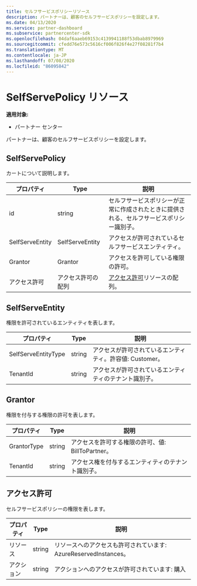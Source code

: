 ```yaml
---
title: セルフサービスポリシーリソース
description: パートナーは、顧客のセルフサービスポリシーを設定します。
ms.date: 04/13/2020
ms.service: partner-dashboard
ms.subservice: partnercenter-sdk
ms.openlocfilehash: 04daf6aaeb69153c4139941188f53dbab8979969
ms.sourcegitcommit: cfedd76e573c5616cf006f826f4e27f08281f7b4
ms.translationtype: MT
ms.contentlocale: ja-JP
ms.lasthandoff: 07/08/2020
ms.locfileid: "86095842"
---
```

# <a name="selfservepolicy-resource"></a>SelfServePolicy リソース

**適用対象:**

- パートナー センター

パートナーは、顧客のセルフサービスポリシーを設定します。

## <a name="selfservepolicy"></a>SelfServePolicy

カートについて説明します。

| プロパティ              | Type             | 説明                                                                                            |
|-----------------------|------------------|--------------------------------------------------------------------------------------------------------|
| id                    | string           | セルフサービスポリシーが正常に作成されたときに提供される、セルフサービスポリシー識別子。     |
| SelfServeEntity       | SelfServeEntity  | アクセスが許可されているセルフサービスエンティティ。                                                     |
| Grantor               | Grantor          | アクセスを許可している権限の許可。                                                                    |
| アクセス許可           | アクセス許可の配列| [アクセス許可](#permission)リソースの配列。                                                                     |

## <a name="selfserveentity"></a>SelfServeEntity

権限を許可されているエンティティを表します。

| プロパティ             | Type|説明|
|----------------------|----------------------------------|--------------------------------------------------------------------------------------------|
| SelfServeEntityType  | string                           | アクセスが許可されているエンティティ。許容値: Customer。                                 |
| TenantId             | string                           | アクセスが許可されているエンティティのテナント識別子。                                   |

## <a name="grantor"></a>Grantor

権限を付与する権限の許可を表します。

| プロパティ             | Type|説明|
|----------------------|----------------------------------|--------------------------------------------------------------------------------------------|
| GrantorType          | string                           | アクセスを許可する権限の許可、値: BillToPartner。                               |
| TenantId             | string                           | アクセス権を付与するエンティティのテナント識別子。                                       |


## <a name="permission"></a>アクセス許可

セルフサービスポリシーの権限を表します。

| プロパティ             | Type|説明|
|----------------------|----------------------------------|--------------------------------------------------------------------------------------------|
| リソース             | string                           | リソースへのアクセスも許可されています: AzureReservedInstances。                          |
| アクション               | string                           | アクションへのアクセスが許可されています: 購入                                           |
